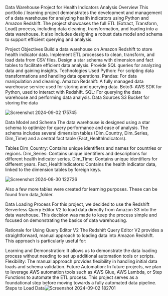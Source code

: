 Data Warehouse Project for Health Indicators Analysis
Overview
This portfolio / learning project demonstrates the development and management of a data warehouse for analyzing health indicators using Python and Amazon Redshift. The project showcases the full ETL (Extract, Transform, Load) process, including data cleaning, transformation, and loading into a data warehouse. It also includes designing a robust data model and schema to support efficient querying and analysis.

Project Objectives
Build a data warehouse on Amazon Redshift to store health indicator data.
Implement ETL processes to clean, transform, and load data from CSV files.
Design a star schema with dimension and fact tables to facilitate efficient data analysis.
Provide SQL queries for analyzing data and gaining insights.
Technologies Used
Python: For scripting data transformations and handling data operations.
Pandas: For data manipulation and cleaning.
Amazon Redshift: A fully managed data warehouse service used for storing and querying data.
Boto3: AWS SDK for Python, used to interact with Redshift.
SQL: For querying the data warehouse and performing data analysis.
Data Sources
S3 Bucket for storing the data

![Screenshot 2024-09-02 175745](https://github.com/user-attachments/assets/7fb3b78b-b8f2-41bf-b855-f816f645263c)


Data Model and Schema
The data warehouse is designed using a star schema to optimize for query performance and ease of analysis. The schema includes several dimension tables (Dim_Country, Dim_Series, Dim_Time) and a central fact table (Fact_HealthIndicators).


Tables
Dim_Country: Contains unique identifiers and names for countries or regions.
Dim_Series: Contains unique identifiers and descriptions for different health indicator series.
Dim_Time: Contains unique identifiers for different years.
Fact_HealthIndicators: Contains the health indicator data, linked to the dimension tables by foreign keys.

![Screenshot 2024-08-30 122726](https://github.com/user-attachments/assets/06319bd6-e4eb-4cd8-83e7-09b1f8cdfa4f)

Also a few more tables were created for learning purposes. These can be found from data_folder.


Data Loading Process
For this project, we decided to use the Redshift Serverless Query Editor V2 to load data directly from Amazon S3 into the data warehouse. This decision was made to keep the process simple and focused on demonstrating the basics of data warehousing.

Rationale for Using Query Editor V2
The Redshift Query Editor V2 provides a straightforward, manual approach to loading data into Amazon Redshift. This approach is particularly useful for:

Learning and Demonstration: It allows us to demonstrate the data loading process without needing to set up additional automation tools or scripts.
Flexibility: The manual approach provides flexibility in handling initial data loads and schema validation.
Future Automation: In future projects, we plan to leverage AWS automation tools such as AWS Glue, AWS Lambda, or Step Functions to automate the ETL process. This project serves as a foundational step before moving towards a fully automated data pipeline.
Steps to Load Data![Screenshot 2024-09-02 182701](https://github.com/user-attachments/assets/8d30a891-568f-4569-a58e-1912446f11cc)

